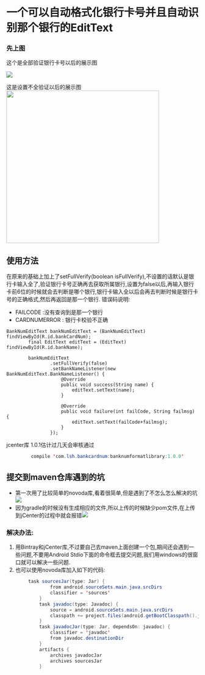 # 一个可以自动格式化银行卡号并且自动识别那个银行的EditText
### 先上图

这个是全部验证银行卡号以后的展示图

![](http://i.imgur.com/YxoEW4y.gif)

这是设置不全验证以后的展示图
<img src="http://opgkgu3ek.bkt.clouddn.com/17-12-29/22684831.jpg" width="400px">
## 使用方法
在原来的基础上加上了setFullVerify(boolean isFullVerify),不设置的话默认是银行卡输入全了,验证银行卡号正确再去获取所属银行,设置为false以后,再输入银行卡前6位的时候就会去判断是哪个银行,银行卡输入全以后会再去判断时候是银行卡号的正确格式,然后再返回是那一个银行.
错误码说明:

* FAILCODE :没有查询到是那一个银行
* CARDNUMERROR : 银行卡校验不正确


```
BankNumEditText bankNumEditText = (BankNumEditText) findViewById(R.id.bankCardNum);
        final EditText editText = (EditText) findViewById(R.id.bankName);

        bankNumEditText
                .setFullVerify(false)
                .setBankNameListener(new BankNumEditText.BankNameListener() {
                    @Override
                    public void success(String name) {
                        editText.setText(name);
                    }

                    @Override
                    public void failure(int failCode, String failmsg) {
                        editText.setText(failCode+failmsg);
                    }
                });
```

jcenter库 1.0.1估计过几天会审核通过

```java
		 compile 'com.lsh.bankcardnum:banknumformatlibrary:1.0.0'
```
## 提交到maven仓库遇到的坑
- 第一次用了比较简单的novoda库,看着很简单,但是遇到了不怎么怎么解决的坑![](http://i.imgur.com/le91CIw.png)
- 因为gradle的时候没有生成相应的文件,所以上传的时候缺少pom文件,在上传到jCenter的过程中就会报错![](http://i.imgur.com/3LNPXU4.png)

### 解决办法:
1. 用Bintray和jCenter库,不过要自己去maven上面创建一个包,期间还会遇到一些问题,不要用Android Stdio下面的命令框去提交问题,我们用windows的很窗口就可以解决一些问题.
2. 也可以使用novoda库加入如下的代码:


```java
	    task sourcesJar(type: Jar) {
                from android.sourceSets.main.java.srcDirs
                classifier = 'sources'
            }
            task javadoc(type: Javadoc) {
                source = android.sourceSets.main.java.srcDirs
                classpath += project.files(android.getBootClasspath().join(File.pathSeparator))
            }
            task javadocJar(type: Jar, dependsOn: javadoc) {
                classifier = 'javadoc'
                from javadoc.destinationDir
            }
            artifacts {
                archives javadocJar
                archives sourcesJar
            }
```




